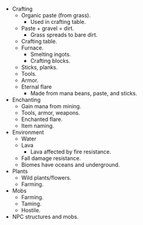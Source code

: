 * Crafting
  * Organic paste (from grass).
    * Used in crafting table.
  * Paste + gravel = dirt.
    * Grass spreads to bare dirt.
  * Crafting table.
  * Furnace.
    * Smelting ingots.
    * Crafting blocks.
  * Sticks, planks.
  * Tools.
  * Armor.
  * Eternal flare
    * Made from mana beans, paste, and sticks.
* Enchanting
  * Gain mana from mining.
  * Tools, armor, weapons.
  * Enchanted flare.
  * Item naming.
* Environment
  * Water
  * Lava
    * Lava affected by fire resistance.
  * Fall damage resistance.
  * Biomes have oceans and underground.
* Plants
  * Wild plants/flowers.
  * Farming.
* Mobs
  * Farming.
  * Taming.
  * Hostile.
* NPC structures and mobs.
